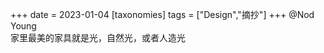 +++
date = 2023-01-04
[taxonomies]
tags = ["Design","摘抄"]
+++ 
@Nod Young  
家里最美的家具就是光，自然光，或者人造光
<!-- more -->